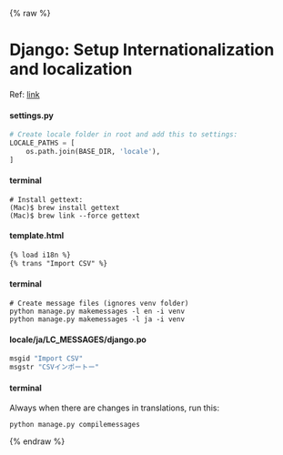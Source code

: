 {% raw %}

# Django: Setup Internationalization and localization

Ref: [link](https://docs.djangoproject.com/en/2.0/topics/i18n/)

#### settings.py
```python
# Create locale folder in root and add this to settings:
LOCALE_PATHS = [
    os.path.join(BASE_DIR, 'locale'),
]
```

#### terminal
```shell
# Install gettext:
(Mac)$ brew install gettext
(Mac)$ brew link --force gettext
```

#### template.html
```html
{% load i18n %}
{% trans "Import CSV" %}
```

#### terminal
```shell
# Create message files (ignores venv folder)
python manage.py makemessages -l en -i venv
python manage.py makemessages -l ja -i venv
```

#### locale/ja/LC_MESSAGES/django.po
```python
msgid "Import CSV"
msgstr "CSVインポートー"
```

#### terminal
Always when there are changes in translations, run this:
```
python manage.py compilemessages
```

{% endraw %}
